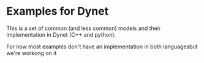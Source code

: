 # Examples for Dynet

This is a set of common (and less common) models and their implementation in Dynet (C++ and python).

For now most examples don't have an implementation in both languagesbut we're workong on it
